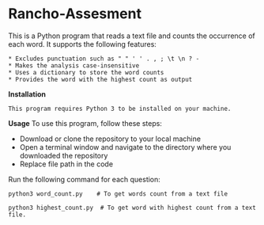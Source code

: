 # Rancho-Assesment

This is a Python program that reads a text file and counts the occurrence of each word. It supports the following features:
```
* Excludes punctuation such as " " ' ' . , ; \t \n ? -
* Makes the analysis case-insensitive
* Uses a dictionary to store the word counts
* Provides the word with the highest count as output
```

**Installation**
```
This program requires Python 3 to be installed on your machine.
```

**Usage**
To use this program, follow these steps:


* Download or clone the repository to your local machine
* Open a terminal window and navigate to the directory where you downloaded the repository
* Replace file path in the code 

Run the following command for each question:

```
python3 word_count.py    # To get words count from a text file

python3 highest_count.py  # To get word with highest count from a text file.

```


